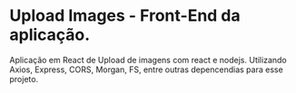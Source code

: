 # Upload Images - Front-End da aplicação.
Aplicação em React de Upload de imagens com react e nodejs.
Utilizando Axios, Express, CORS, Morgan, FS, entre outras depencendias para esse projeto.
